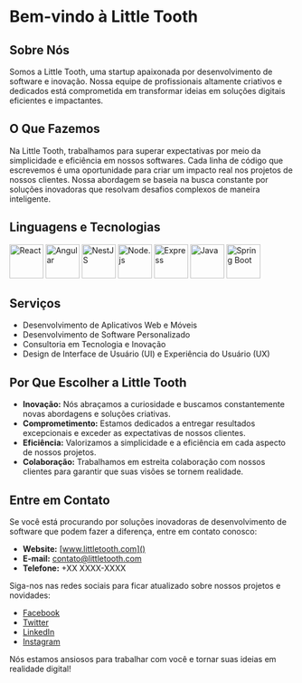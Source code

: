 # Bem-vindo à Little Tooth

## Sobre Nós

Somos a Little Tooth, uma startup apaixonada por desenvolvimento de software e inovação. Nossa equipe de profissionais altamente criativos e dedicados está comprometida em transformar ideias em soluções digitais eficientes e impactantes.

## O Que Fazemos

Na Little Tooth, trabalhamos para superar expectativas por meio da simplicidade e eficiência em nossos softwares. Cada linha de código que escrevemos é uma oportunidade para criar um impacto real nos projetos de nossos clientes. Nossa abordagem se baseia na busca constante por soluções inovadoras que resolvam desafios complexos de maneira inteligente.

## Linguagens e Tecnologias
<div>
  <img src="https://cdn.jsdelivr.net/gh/devicons/devicon/icons/react/react-original.svg" alt="React" height='60'/>
  <img src="https://cdn.jsdelivr.net/gh/devicons/devicon/icons/angularjs/angularjs-original.svg" alt="Angular" height='60' />
  <img src="https://cdn.jsdelivr.net/gh/devicons/devicon/icons/nestjs/nestjs-plain.svg" alt="NestJS" height='60' />
  <img src="https://cdn.jsdelivr.net/gh/devicons/devicon/icons/nodejs/nodejs-original.svg" alt="Node.js" height='60' />
  <img src="https://cdn.jsdelivr.net/gh/devicons/devicon/icons/express/express-original.svg" alt="Express" height='60' />
  <img src="https://cdn.jsdelivr.net/gh/devicons/devicon/icons/java/java-original.svg" alt="Java" height='60' />
  <img src="https://cdn.jsdelivr.net/gh/devicons/devicon/icons/spring/spring-original.svg" alt="Spring Boot" height='60' />
</div>

## Serviços

- Desenvolvimento de Aplicativos Web e Móveis
- Desenvolvimento de Software Personalizado
- Consultoria em Tecnologia e Inovação
- Design de Interface de Usuário (UI) e Experiência do Usuário (UX)

## Por Que Escolher a Little Tooth

- **Inovação:** Nós abraçamos a curiosidade e buscamos constantemente novas abordagens e soluções criativas.
- **Comprometimento:** Estamos dedicados a entregar resultados excepcionais e exceder as expectativas de nossos clientes.
- **Eficiência:** Valorizamos a simplicidade e a eficiência em cada aspecto de nossos projetos.
- **Colaboração:** Trabalhamos em estreita colaboração com nossos clientes para garantir que suas visões se tornem realidade.

## Entre em Contato

Se você está procurando por soluções inovadoras de desenvolvimento de software que podem fazer a diferença, entre em contato conosco:

- **Website:** [www.littletooth.com]()
- **E-mail:** contato@littletooth.com
- **Telefone:** +XX XXXX-XXXX

Siga-nos nas redes sociais para ficar atualizado sobre nossos projetos e novidades:
- [Facebook]()
- [Twitter]()
- [LinkedIn]()
- [Instagram]()

Nós estamos ansiosos para trabalhar com você e tornar suas ideias em realidade digital!

